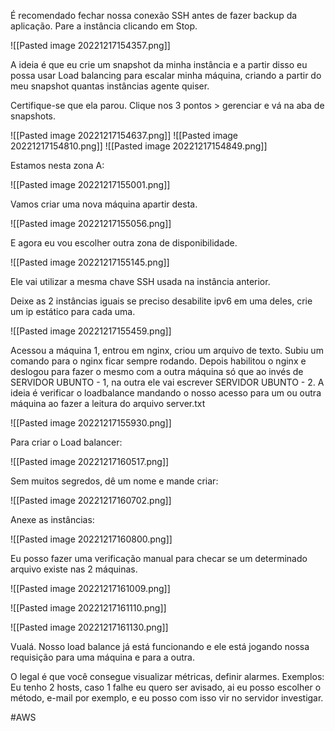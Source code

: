 
É recomendado fechar nossa conexão SSH antes de fazer backup da aplicação. Pare a instância clicando em Stop.

![[Pasted image 20221217154357.png]]

A ideia é que eu crie um snapshot da minha instância e a partir disso eu possa usar Load balancing para escalar minha máquina, criando a partir do meu snapshot quantas instâncias agente quiser. 

Certifique-se que ela parou. Clique nos 3 pontos > gerenciar e vá na aba de snapshots.

![[Pasted image 20221217154637.png]]
![[Pasted image 20221217154810.png]]
![[Pasted image 20221217154849.png]]

Estamos nesta zona A:

![[Pasted image 20221217155001.png]]

Vamos criar uma nova máquina apartir desta.

![[Pasted image 20221217155056.png]]

E agora eu vou escolher outra zona de disponibilidade.

![[Pasted image 20221217155145.png]]

Ele vai utilizar a mesma chave SSH usada na instância anterior.

Deixe as 2 instâncias iguais se preciso desabilite ipv6 em uma deles, crie um ip estático para cada uma. 

![[Pasted image 20221217155459.png]]

Acessou a máquina 1, entrou em nginx, criou um arquivo de texto. Subiu um comando para o nginx ficar sempre rodando. Depois habilitou o nginx e deslogou para fazer o mesmo com a outra máquina só que ao invés de SERVIDOR UBUNTO - 1, na outra ele vai escrever SERVIDOR UBUNTO - 2. A ideia é verificar o loadbalance mandando o nosso acesso para um ou outra máquina ao fazer a leitura do arquivo server.txt

![[Pasted image 20221217155930.png]]

Para criar o  Load balancer:

![[Pasted image 20221217160517.png]]

Sem muitos segredos, dê um nome e mande criar:

![[Pasted image 20221217160702.png]]

Anexe as instâncias:

![[Pasted image 20221217160800.png]]

Eu posso fazer uma verificação manual para checar se um determinado arquivo existe nas 2 máquinas.

![[Pasted image 20221217161009.png]]

![[Pasted image 20221217161110.png]]

![[Pasted image 20221217161130.png]]

Vualá. Nosso load balance já está funcionando e ele está jogando nossa requisição para uma máquina e para a outra. 

O legal é que você consegue visualizar métricas, definir alarmes. Exemplos: Eu tenho 2 hosts, caso 1 falhe eu quero ser avisado, ai eu posso escolher o método, e-mail por exemplo, e eu posso com isso vir no servidor investigar. 

#AWS 